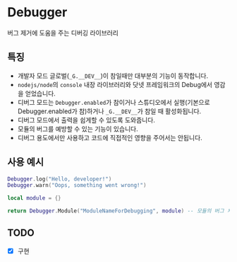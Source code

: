 # Debugger
버그 제거에 도움을 주는 디버깅 라이브러리

## 특징
- 개발자 모드 글로벌(`_G.__DEV__`)이 참일때만 대부분의 기능이 동작합니다.
- `nodejs/node`의 `console` 내장 라이브러리와 닷넷 프레임워크의 Debug에서 영감을 얻었습니다.
- 디버그 모드는 `Debugger.enabled`가 참이거나 스튜디오에서 실행(기본으로 Debugger.enabled가 참)하거나 `_G.__DEV__`가 참일 때 활성화됩니다.
- 디버그 모드에서 출력을 쉽게할 수 있도록 도와줍니다.
- 모듈의 버그를 예방할 수 있는 기능이 있습니다.
- 디버그 용도에서만 사용하고 코드에 직접적인 영향을 주어서는 안됩니다.

## 사용 예시
```lua
Debugger.log("Hello, developer!")
Debugger.warn("Oops, something went wrong!")

local module = {}

return Debugger.Module("ModuleNameForDebugging", module) -- 모듈의 버그 체크

```

## TODO
- [x] 구현
